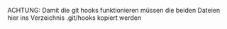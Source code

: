 ACHTUNG:
Damit die git hooks funktionieren müssen die beiden Dateien hier ins Verzeichnis .git/hooks kopiert werden